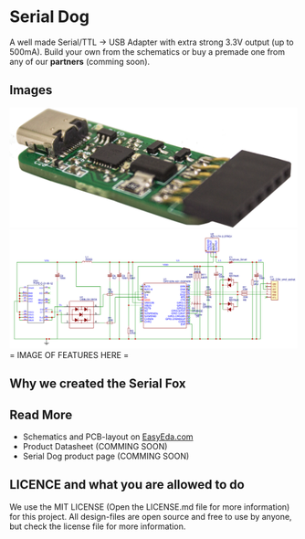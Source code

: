 
# Serial Dog
A well made Serial/TTL -> USB Adapter with extra strong 3.3V output (up to 500mA). Build your own from the schematics or buy a premade one from any of our **partners** (comming soon).

## Images
![Serial Dog v0.1 Prototype Image](https://github.com/SizableElectronics/USB-UART-Adapters/raw/master/SerialDog/v0.1/images/serial_dog_v0.1_nice_web.png)
![Serial Dog v0.1 Schematic](https://github.com/SizableElectronics/USB-UART-Adapters/raw/master/SerialDog/v0.1/schematic_cropped.png)
= IMAGE OF FEATURES HERE =

## Why we created the Serial Fox

## Read More
* Schematics and PCB-layout on [EasyEda.com](https://easyeda.com/webjocke/SerialDog)
* Product Datasheet (COMMING SOON)
* Serial Dog product page (COMMING SOON)

## LICENCE and what you are allowed to do
We use the MIT LICENSE (Open the LICENSE.md file for more information) for this project. All design-files are open source and free to use by anyone, but check the license file for more information.